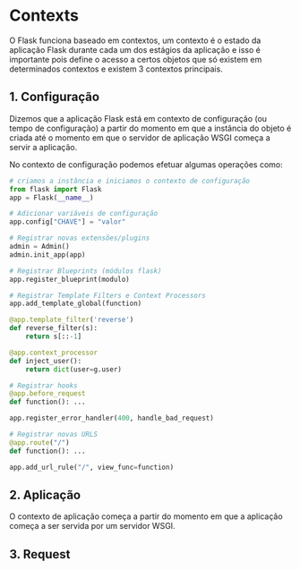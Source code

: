 # Contexts

O Flask funciona baseado em contextos, um contexto é o estado da aplicação Flask durante cada um dos estágios da aplicação e isso é importante pois define o acesso a certos objetos que só existem em determinados contextos e existem 3 contextos principais.

## 1. Configuração

Dizemos que a aplicação Flask está em contexto de configuração (ou tempo de configuração) a partir do momento em que a instância do objeto é criada até o momento em que o servidor de aplicação WSGI começa a servir a aplicação.

No contexto de configuração podemos efetuar algumas operações como:

```python
# criamos a instância e iniciamos o contexto de configuração
from flask import Flask
app = Flask(__name__)

# Adicionar variáveis de configuração
app.config["CHAVE"] = "valor"

# Registrar novas extensões/plugins
admin = Admin()
admin.init_app(app)

# Registrar Blueprints (módulos flask)
app.register_blueprint(modulo)

# Registrar Template Filters e Context Processors
app.add_template_global(function)

@app.template_filter('reverse')
def reverse_filter(s):
    return s[::-1]

@app.context_processor
def inject_user():
    return dict(user=g.user)

# Registrar hooks
@app.before_request
def function(): ...

app.register_error_handler(400, handle_bad_request)

# Registrar novas URLS
@app.route("/")
def function(): ...

app.add_url_rule("/", view_func=function)
```

## 2. Aplicação

O contexto de aplicação começa a partir do momento em que a aplicação começa a ser servida por um servidor WSGI.


## 3. Request
